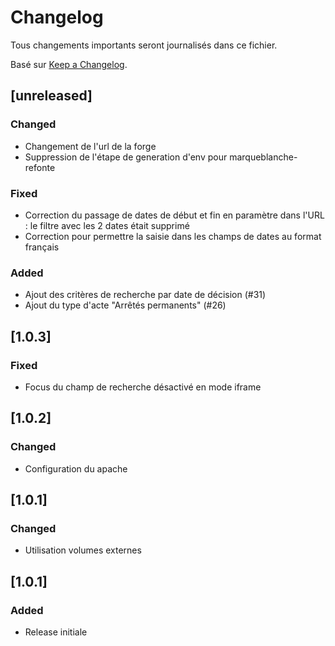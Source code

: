 # Changelog

Tous changements importants seront journalisés dans ce fichier.

Basé sur [Keep a Changelog](https://keepachangelog.com/en/1.0.0/).

## [unreleased]

### Changed

 - Changement de l'url de la forge
 - Suppression de l'étape de generation d'env pour marqueblanche-refonte

### Fixed

 - Correction du passage de dates de début et fin en paramètre dans l'URL : le filtre avec les 2 dates était supprimé
 - Correction pour permettre la saisie dans les champs de dates au format français

### Added

- Ajout des critères de recherche par date de décision (#31)
- Ajout du type d'acte "Arrêtés permanents" (#26)

## [1.0.3]

### Fixed

 - Focus du champ de recherche désactivé en mode iframe

## [1.0.2]

### Changed

 - Configuration du apache

## [1.0.1]

### Changed

- Utilisation volumes externes

## [1.0.1]

### Added

- Release initiale

